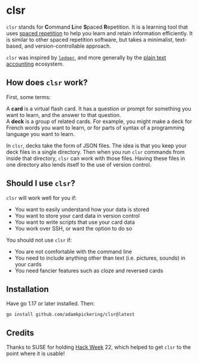 # clsr

`clsr` stands for **C**ommand **L**ine **S**paced **R**epetition.
It is a learning tool that uses [spaced repetition](https://en.wikipedia.org/wiki/Spaced_repetition)
to help you learn and retain information efficiently.
It is similar to other spaced repetition software, but takes a
minimalist, text-based, and version-controllable approach.

`clsr` was inspired by [`ledger`](https://github.com/ledger/ledger), and
more generally by the [plain text accounting](https://plaintextaccounting.org/)
ecosystem.


## How does `clsr` work?

First, some terms:

A **card** is a virtual flash card. It has a question or prompt for something
you want to learn, and the answer to that question.  
A **deck** is a group of related cards. For example, you might make a deck
for French words you want to learn, or for parts of syntax of a programming
language you want to learn.

In `clsr`, decks take the form of JSON files. The idea is that you keep
your deck files in a single directory. Then when you run `clsr` commands
from inside that directory, `clsr` can work with those files.
Having these files in one directory also lends itself to the use of
version control.


## Should I use `clsr`?

`clsr` will work well for you if:

- You want to easily understand how your data is stored
- You want to store your card data in version control
- You want to write scripts that use your card data
- You work over SSH, or want the option to do so

You should not use `clsr` if:

- You are not comfortable with the command line
- You need to include anything other than text (i.e. pictures, sounds)
  in your cards
- You need fancier features such as cloze and reversed cards


## Installation

Have go 1.17 or later installed. Then:

```
go install github.com/adamkpickering/clsr@latest
```


## Credits

Thanks to SUSE for holding [Hack Week](https://hackweek.opensuse.org/) 22,
which helped to get `clsr` to the point where it is usable!
